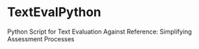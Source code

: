 # TextEvalPython
Python Script for Text Evaluation Against Reference: Simplifying Assessment Processes

